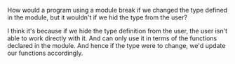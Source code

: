 How would a program using a module break if we changed the type defined in the module, but it wouldn't if we hid the type from the user?

I think it's because if we hide the type definition from the user, the user isn't able to work directly with it. And can only use it in terms of the functions declared in the module. And hence if the type were to change, we'd update our functions accordingly. 